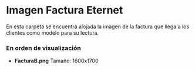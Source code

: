 # Imagen Factura Eternet

En esta carpeta se encuentra alojada la imagen de la factura que llega a los clientes como modelo para su lectura.

### En orden de visualización

 * **FacturaB.png** Tamaño: 1600x1700
 
 
